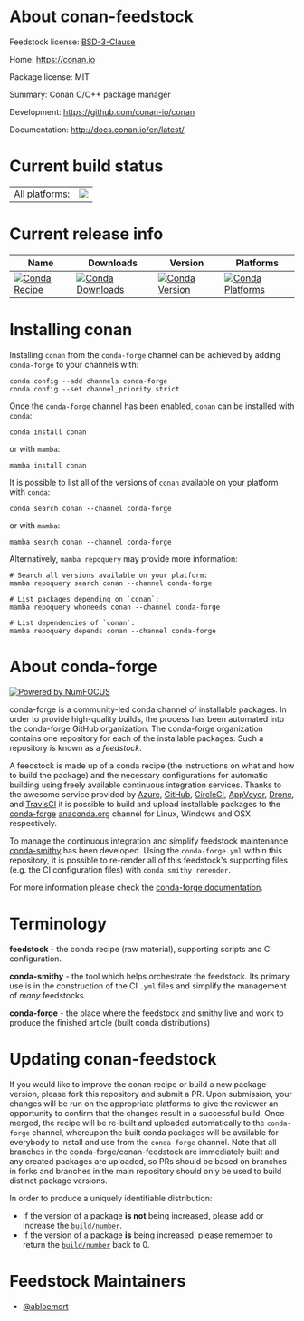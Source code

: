 About conan-feedstock
=====================

Feedstock license: [BSD-3-Clause](https://github.com/conda-forge/conan-feedstock/blob/main/LICENSE.txt)

Home: https://conan.io

Package license: MIT

Summary: Conan C/C++ package manager

Development: https://github.com/conan-io/conan

Documentation: http://docs.conan.io/en/latest/

Current build status
====================


<table><tr><td>All platforms:</td>
    <td>
      <a href="https://dev.azure.com/conda-forge/feedstock-builds/_build/latest?definitionId=5425&branchName=main">
        <img src="https://dev.azure.com/conda-forge/feedstock-builds/_apis/build/status/conan-feedstock?branchName=main">
      </a>
    </td>
  </tr>
</table>

Current release info
====================

| Name | Downloads | Version | Platforms |
| --- | --- | --- | --- |
| [![Conda Recipe](https://img.shields.io/badge/recipe-conan-green.svg)](https://anaconda.org/conda-forge/conan) | [![Conda Downloads](https://img.shields.io/conda/dn/conda-forge/conan.svg)](https://anaconda.org/conda-forge/conan) | [![Conda Version](https://img.shields.io/conda/vn/conda-forge/conan.svg)](https://anaconda.org/conda-forge/conan) | [![Conda Platforms](https://img.shields.io/conda/pn/conda-forge/conan.svg)](https://anaconda.org/conda-forge/conan) |

Installing conan
================

Installing `conan` from the `conda-forge` channel can be achieved by adding `conda-forge` to your channels with:

```
conda config --add channels conda-forge
conda config --set channel_priority strict
```

Once the `conda-forge` channel has been enabled, `conan` can be installed with `conda`:

```
conda install conan
```

or with `mamba`:

```
mamba install conan
```

It is possible to list all of the versions of `conan` available on your platform with `conda`:

```
conda search conan --channel conda-forge
```

or with `mamba`:

```
mamba search conan --channel conda-forge
```

Alternatively, `mamba repoquery` may provide more information:

```
# Search all versions available on your platform:
mamba repoquery search conan --channel conda-forge

# List packages depending on `conan`:
mamba repoquery whoneeds conan --channel conda-forge

# List dependencies of `conan`:
mamba repoquery depends conan --channel conda-forge
```


About conda-forge
=================

[![Powered by
NumFOCUS](https://img.shields.io/badge/powered%20by-NumFOCUS-orange.svg?style=flat&colorA=E1523D&colorB=007D8A)](https://numfocus.org)

conda-forge is a community-led conda channel of installable packages.
In order to provide high-quality builds, the process has been automated into the
conda-forge GitHub organization. The conda-forge organization contains one repository
for each of the installable packages. Such a repository is known as a *feedstock*.

A feedstock is made up of a conda recipe (the instructions on what and how to build
the package) and the necessary configurations for automatic building using freely
available continuous integration services. Thanks to the awesome service provided by
[Azure](https://azure.microsoft.com/en-us/services/devops/), [GitHub](https://github.com/),
[CircleCI](https://circleci.com/), [AppVeyor](https://www.appveyor.com/),
[Drone](https://cloud.drone.io/welcome), and [TravisCI](https://travis-ci.com/)
it is possible to build and upload installable packages to the
[conda-forge](https://anaconda.org/conda-forge) [anaconda.org](https://anaconda.org/)
channel for Linux, Windows and OSX respectively.

To manage the continuous integration and simplify feedstock maintenance
[conda-smithy](https://github.com/conda-forge/conda-smithy) has been developed.
Using the ``conda-forge.yml`` within this repository, it is possible to re-render all of
this feedstock's supporting files (e.g. the CI configuration files) with ``conda smithy rerender``.

For more information please check the [conda-forge documentation](https://conda-forge.org/docs/).

Terminology
===========

**feedstock** - the conda recipe (raw material), supporting scripts and CI configuration.

**conda-smithy** - the tool which helps orchestrate the feedstock.
                   Its primary use is in the construction of the CI ``.yml`` files
                   and simplify the management of *many* feedstocks.

**conda-forge** - the place where the feedstock and smithy live and work to
                  produce the finished article (built conda distributions)


Updating conan-feedstock
========================

If you would like to improve the conan recipe or build a new
package version, please fork this repository and submit a PR. Upon submission,
your changes will be run on the appropriate platforms to give the reviewer an
opportunity to confirm that the changes result in a successful build. Once
merged, the recipe will be re-built and uploaded automatically to the
`conda-forge` channel, whereupon the built conda packages will be available for
everybody to install and use from the `conda-forge` channel.
Note that all branches in the conda-forge/conan-feedstock are
immediately built and any created packages are uploaded, so PRs should be based
on branches in forks and branches in the main repository should only be used to
build distinct package versions.

In order to produce a uniquely identifiable distribution:
 * If the version of a package **is not** being increased, please add or increase
   the [``build/number``](https://docs.conda.io/projects/conda-build/en/latest/resources/define-metadata.html#build-number-and-string).
 * If the version of a package **is** being increased, please remember to return
   the [``build/number``](https://docs.conda.io/projects/conda-build/en/latest/resources/define-metadata.html#build-number-and-string)
   back to 0.

Feedstock Maintainers
=====================

* [@abloemert](https://github.com/abloemert/)

